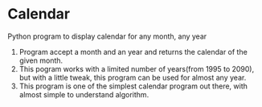 # Calendar
Python program to display calendar for any month, any year

1. Program accept a month and an year and returns the calendar of the given 
   month.
2. This pogram works with a limited number of years(from 1995 to 2090), but with
   a little tweak, this program can be used for almost any year.
3. This program is one of the simplest calendar program out there, with almost
   simple to understand algorithm.
